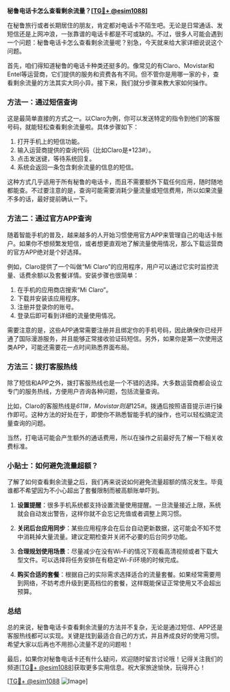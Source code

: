 **秘鲁电话卡怎么查看剩余流量？[[TG💪+ @esim1088](https://t.me/s/esim1088)]**

在秘鲁旅行或者长期居住的朋友，肯定都对电话卡不陌生吧。无论是日常通话、发短信还是上网冲浪，一张靠谱的电话卡都是不可或缺的。不过，很多人可能会遇到一个问题：秘鲁电话卡怎么查看剩余流量呢？别急，今天就来给大家详细说说这个问题。

首先，咱们得知道秘鲁的电话卡种类还挺多的。像常见的有Claro、Movistar和Entel等运营商，它们提供的服务和资费各有不同。但不管你是用哪一家的卡，查看剩余流量的方法其实大同小异。接下来，我们就分步骤来教大家如何操作。

### 方法一：通过短信查询

这是最简单直接的方式之一。以Claro为例，你可以发送特定的指令到他们的客服号码，就能轻松查看剩余流量啦。具体步骤如下：

1. 打开手机上的短信功能。
2. 输入运营商提供的查询代码（比如Claro是*123#）。
3. 点击发送键，等待系统回复。
4. 系统会返回一条包含剩余流量的信息的短信。

这种方式几乎适用于所有秘鲁的电话卡，而且不需要额外下载任何应用，随时随地都能查。不过要注意的是，查询可能需要消耗少量流量或短信费用，所以如果流量不多的话，最好提前确认一下。

### 方法二：通过官方APP查询

随着智能手机的普及，越来越多的人开始习惯使用官方APP来管理自己的电话卡账户。如果你不想频繁发短信，或者想更直观地了解流量使用情况，那么下载运营商的官方APP绝对是个好选择。

例如，Claro提供了一个叫做“Mi Claro”的应用程序，用户可以通过它实时监控流量、话费余额以及套餐详情。安装步骤也很简单：

1. 在手机的应用商店搜索“Mi Claro”。
2. 下载并安装该应用程序。
3. 注册并登录你的账号。
4. 登录后即可看到详细的流量使用情况。

需要注意的是，这些APP通常需要注册并且绑定你的手机号码，因此确保你已经开通了国际漫游服务，并且能够正常接收验证码短信。另外，如果你是第一次使用这类APP，可能还需要花一点时间熟悉界面布局。

### 方法三：拨打客服热线

除了短信和APP之外，拨打客服热线也是一个不错的选择。大多数运营商都会设立专门的服务热线，方便用户咨询各种问题，包括流量查询。

比如，Claro的客服热线是*611#，Movistar则是*125#。拨通后按照语音提示进行操作即可。这种方法的好处在于，即使你不熟悉智能手机的操作，也可以轻松搞定流量查询的问题。

当然，打电话可能会产生额外的通话费用，所以在操作之前最好先了解一下相关收费标准。

### 小贴士：如何避免流量超额？

了解了如何查看剩余流量之后，我们再来说说如何避免流量超额的情况发生。毕竟谁都不希望因为不小心超出了套餐限制而被高额账单吓到。

1. **设置提醒**：很多手机系统都支持设置流量使用提醒。一旦流量接近上限，系统就会自动发出警告，这样你就不会忘记充值或者调整上网习惯。
   
2. **关闭后台应用同步**：某些应用程序会在后台自动更新数据，这可能会不知不觉中消耗掉大量流量。建议定期检查并关闭不必要的后台同步功能。

3. **合理规划使用场景**：尽量减少在没有Wi-Fi的情况下观看高清视频或者下载大型文件。可以选择将任务安排在有稳定Wi-Fi环境的时候完成。

4. **购买合适的套餐**：根据自己的实际需求选择适合的流量套餐。如果经常需要用到网络，不妨考虑升级到更高档位的套餐，这样既能保证正常使用又不会超出预算。

### 总结

总的来说，秘鲁电话卡查看剩余流量的方法并不复杂，无论是通过短信、APP还是客服热线都可以实现。关键是找到最适合自己的方式，并且养成良好的使用习惯。希望大家以后再也不用担心流量不足的问题啦！

最后，如果你对秘鲁电话卡还有什么疑问，欢迎随时留言讨论哦！记得关注我们的频道[[TG💪+ @esim1088](https://t.me/s/esim1088)]获取更多实用信息。祝大家旅途愉快，玩得开心！

[[TG💪+ @esim1088](https://t.me/s/esim1088) ![Image](https://i.postimg.cc/4NQfJmqS/Snipaste-2025-05-13-00-14-12.png)]